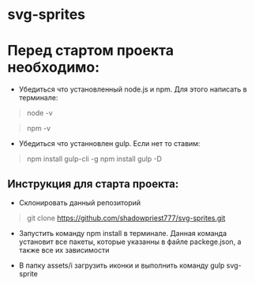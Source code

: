 # svg-sprites

# Перед стартом проекта необходимо:

* Убедиться что установленный node.js и npm. Для этого написать в терминале:

> node -v

> npm -v

* Убедиться что устанновлен gulp. Если нет то ставим:

> npm install gulp-cli -g
> npm install gulp -D

## Инструкция для старта проекта:

* Склонировать данный репозиторий

> git clone https://github.com/shadowpriest777/svg-sprites.git

* Запустить команду npm install в терминале. Данная команда установит все пакеты, которые указанны в файле
packege.json, а также все их зависимости

* В папку assets/i загрузить иконки и выполнить команду gulp svg-sprite
